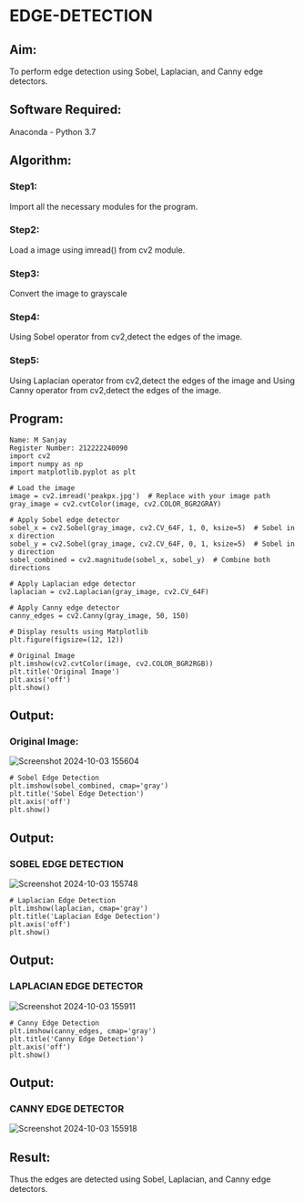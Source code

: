 # EDGE-DETECTION
## Aim:
To perform edge detection using Sobel, Laplacian, and Canny edge detectors.

## Software Required:
Anaconda - Python 3.7

## Algorithm:
### Step1:
Import all the necessary modules for the program.

### Step2:
Load a image using imread() from cv2 module.

### Step3:
Convert the image to grayscale

### Step4:
Using Sobel operator from cv2,detect the edges of the image.

### Step5:

Using Laplacian operator from cv2,detect the edges of the image and Using Canny operator from cv2,detect the edges of the image.

## Program:
```
Name: M Sanjay
Register Number: 212222240090
import cv2
import numpy as np
import matplotlib.pyplot as plt

# Load the image
image = cv2.imread('peakpx.jpg')  # Replace with your image path
gray_image = cv2.cvtColor(image, cv2.COLOR_BGR2GRAY)

# Apply Sobel edge detector
sobel_x = cv2.Sobel(gray_image, cv2.CV_64F, 1, 0, ksize=5)  # Sobel in x direction
sobel_y = cv2.Sobel(gray_image, cv2.CV_64F, 0, 1, ksize=5)  # Sobel in y direction
sobel_combined = cv2.magnitude(sobel_x, sobel_y)  # Combine both directions

# Apply Laplacian edge detector
laplacian = cv2.Laplacian(gray_image, cv2.CV_64F)

# Apply Canny edge detector
canny_edges = cv2.Canny(gray_image, 50, 150)

# Display results using Matplotlib
plt.figure(figsize=(12, 12))

# Original Image
plt.imshow(cv2.cvtColor(image, cv2.COLOR_BGR2RGB))
plt.title('Original Image')
plt.axis('off')
plt.show()

```
## Output:
### Original Image:
![Screenshot 2024-10-03 155604](https://github.com/user-attachments/assets/c9a0dd68-0fc4-4ca0-99b1-5f890e0a3a63)

```
# Sobel Edge Detection
plt.imshow(sobel_combined, cmap='gray')
plt.title('Sobel Edge Detection')
plt.axis('off')
plt.show()
```
## Output:
### SOBEL EDGE DETECTION
![Screenshot 2024-10-03 155748](https://github.com/user-attachments/assets/6f18b36f-9b86-4f99-aa9a-9e5ac76432fa)

```
# Laplacian Edge Detection
plt.imshow(laplacian, cmap='gray')
plt.title('Laplacian Edge Detection')
plt.axis('off')
plt.show()

```
## Output:
### LAPLACIAN EDGE DETECTOR
![Screenshot 2024-10-03 155911](https://github.com/user-attachments/assets/77973a43-4b0a-4d5c-921e-3d7dae42114c)

```
# Canny Edge Detection
plt.imshow(canny_edges, cmap='gray')
plt.title('Canny Edge Detection')
plt.axis('off')
plt.show()
```
## Output:
### CANNY EDGE DETECTOR
![Screenshot 2024-10-03 155918](https://github.com/user-attachments/assets/b28565d3-45a9-407c-b811-bc65724f8264)


## Result:
Thus the edges are detected using Sobel, Laplacian, and Canny edge detectors.
